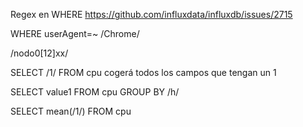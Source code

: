 Regex en WHERE
https://github.com/influxdata/influxdb/issues/2715

WHERE userAgent=~ /Chrome/

/nodo0[12]xx/


SELECT /1/ FROM cpu
  cogerá todos los campos que tengan un 1

SELECT value1 FROM cpu GROUP BY /h/

SELECT mean(/1/) FROM cpu
